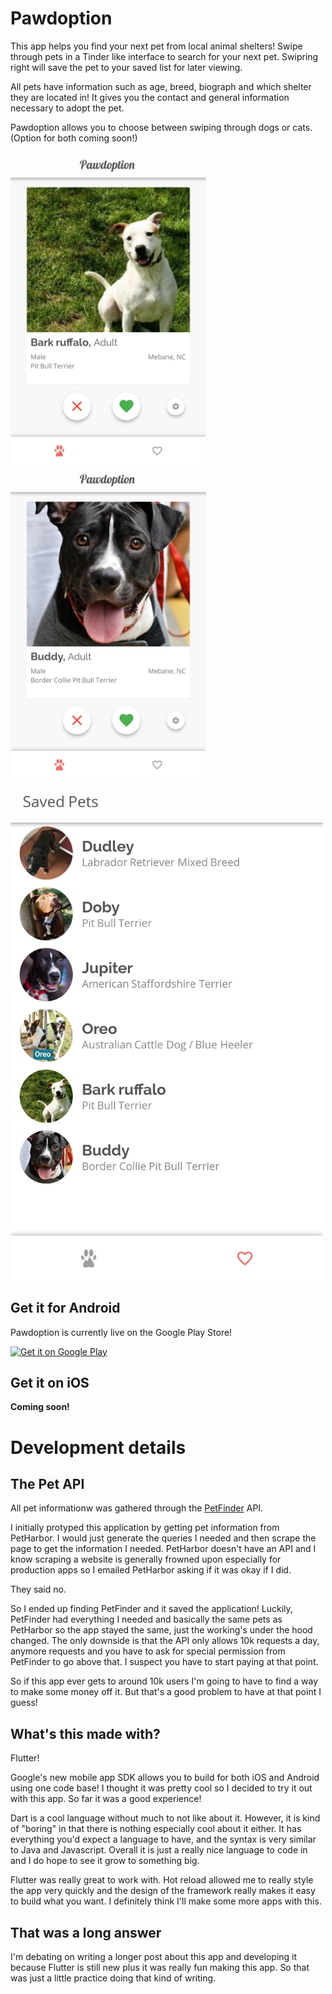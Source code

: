 # Pawdoption

This app helps you find your next pet from local animal shelters!
Swipe through pets in a Tinder like interface to search for your next pet.
Swipring right will save the pet to your saved list for later viewing.

All pets have information such as age, breed, biograph and which shelter
they are located in! It gives you the contact and general information 
necessary to adopt the pet.

Pawdoption allows you to choose between swiping through dogs or cats.
(Option for both coming soon!)


<img src="screenshots/home_ruffalo.png" height="500px"/> <img src="screenshots/home_buddy.png" height="500px"/>
<img src="screenshots/saved.png" width="500px"/>



## Get it for Android

Pawdoption is currently live on the Google Play Store!


<a href='https://play.google.com/store/apps/details?id=com.pybanana.pawdoption&pcampaignid=MKT-Other-global-all-co-prtnr-py-PartBadge-Mar2515-1'><img alt='Get it on Google Play' src='https://play.google.com/intl/en_gb/badges/images/generic/en_badge_web_generic.png'/></a>

## Get it on iOS

**Coming soon!**



# Development details

## The Pet API

All pet informationw was gathered through the [PetFinder](http://www.petfinder.com) API. 

I initially protyped this application by getting pet information from PetHarbor. I would
just generate the queries I needed and then scrape the page to get the information I needed.
PetHarbor doesn't have an API and I know scraping a website is generally frowned upon especially for
production apps so I emailed PetHarbor asking if it was okay if I did.

They said no.

So I ended up finding PetFinder and it saved the application! Luckily, PetFinder had everything I needed
and basically the same pets as PetHarbor so the app stayed the same, just the working's under the hood
changed. The only downside is that the API only allows 10k requests a day, anymore requests and you have to 
ask for special permission from PetFinder to go above that. I suspect you have to start paying at that
point. 

So if this app ever gets to around 10k users I'm going to have to find a way to make some money off
it. But that's a good problem to have at that point I guess!

## What's this made with?

Flutter!

Google's new mobile app SDK allows you to build for both iOS and Android using one code base! I thought
it was pretty cool so I decided to try it out with this app. So far it was a good experience! 

Dart is a cool language without much to not like about it. However, it is kind of "boring" in that
there is nothing especially cool about it either. It has everything you'd expect a language to have,
and the syntax is very similar to Java and Javascript. 
Overall it is just a really nice language to code in and I do hope to see it grow to something big.

Flutter was really great to work with. Hot reload allowed me to really style the app very quickly
and the design of the framework really makes it easy to build what you want. I definitely
think I'll make some more apps with this. 

## That was a long answer

I'm debating on writing a longer post about this app and developing it because Flutter is still new
plus it was really fun making this app. So that was just a little practice doing that kind of writing.





